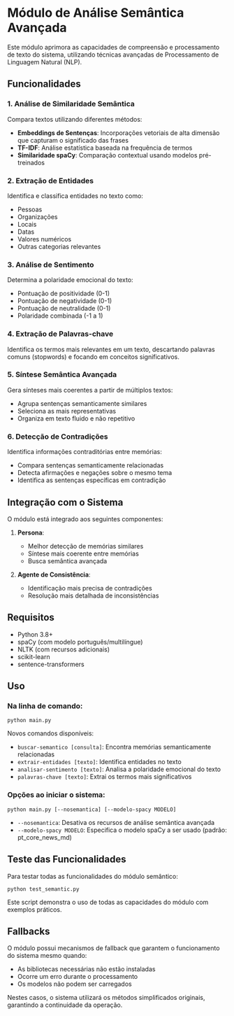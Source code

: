 # Módulo de Análise Semântica Avançada

Este módulo aprimora as capacidades de compreensão e processamento de texto do sistema, utilizando técnicas avançadas de Processamento de Linguagem Natural (NLP).

## Funcionalidades

### 1. Análise de Similaridade Semântica

Compara textos utilizando diferentes métodos:
- **Embeddings de Sentenças**: Incorporações vetoriais de alta dimensão que capturam o significado das frases
- **TF-IDF**: Análise estatística baseada na frequência de termos
- **Similaridade spaCy**: Comparação contextual usando modelos pré-treinados

### 2. Extração de Entidades

Identifica e classifica entidades no texto como:
- Pessoas
- Organizações
- Locais
- Datas
- Valores numéricos
- Outras categorias relevantes

### 3. Análise de Sentimento

Determina a polaridade emocional do texto:
- Pontuação de positividade (0-1)
- Pontuação de negatividade (0-1)
- Pontuação de neutralidade (0-1)
- Polaridade combinada (-1 a 1)

### 4. Extração de Palavras-chave

Identifica os termos mais relevantes em um texto, descartando palavras comuns (stopwords) e focando em conceitos significativos.

### 5. Síntese Semântica Avançada

Gera sínteses mais coerentes a partir de múltiplos textos:
- Agrupa sentenças semanticamente similares
- Seleciona as mais representativas
- Organiza em texto fluido e não repetitivo

### 6. Detecção de Contradições

Identifica informações contraditórias entre memórias:
- Compara sentenças semanticamente relacionadas
- Detecta afirmações e negações sobre o mesmo tema
- Identifica as sentenças específicas em contradição

## Integração com o Sistema

O módulo está integrado aos seguintes componentes:

1. **Persona**: 
   - Melhor detecção de memórias similares
   - Síntese mais coerente entre memórias
   - Busca semântica avançada

2. **Agente de Consistência**:
   - Identificação mais precisa de contradições
   - Resolução mais detalhada de inconsistências

## Requisitos

- Python 3.8+
- spaCy (com modelo português/multilíngue)
- NLTK (com recursos adicionais)
- scikit-learn
- sentence-transformers

## Uso

### Na linha de comando:

```
python main.py
```

Novos comandos disponíveis:
- `buscar-semantico [consulta]`: Encontra memórias semanticamente relacionadas
- `extrair-entidades [texto]`: Identifica entidades no texto
- `analisar-sentimento [texto]`: Analisa a polaridade emocional do texto
- `palavras-chave [texto]`: Extrai os termos mais significativos

### Opções ao iniciar o sistema:

```
python main.py [--nosemantica] [--modelo-spacy MODELO]
```

- `--nosemantica`: Desativa os recursos de análise semântica avançada
- `--modelo-spacy MODELO`: Especifica o modelo spaCy a ser usado (padrão: pt_core_news_md)

## Teste das Funcionalidades

Para testar todas as funcionalidades do módulo semântico:

```
python test_semantic.py
```

Este script demonstra o uso de todas as capacidades do módulo com exemplos práticos.

## Fallbacks

O módulo possui mecanismos de fallback que garantem o funcionamento do sistema mesmo quando:
- As bibliotecas necessárias não estão instaladas
- Ocorre um erro durante o processamento
- Os modelos não podem ser carregados

Nestes casos, o sistema utilizará os métodos simplificados originais, garantindo a continuidade da operação. 